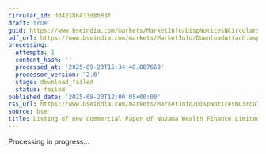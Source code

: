 ```yaml
---
circular_id: dd4218b433d8b83f
draft: true
guid: https://www.bseindia.com/markets/MarketInfo/DispNoticesNCirculars.aspx?Noticeid={A382EFB8-624D-4EF4-B2A2-2FE9DEE0ADA7}&noticeno=20250923-34&dt=09/23/2025&icount=34&totcount=78&flag=0
pdf_url: https://www.bseindia.com/markets/MarketInfo/DownloadAttach.aspx?id=20250923-34&attachedId=
processing:
  attempts: 1
  content_hash: ''
  processed_at: '2025-09-23T15:34:48.087669'
  processor_version: '2.0'
  stage: download_failed
  status: failed
published_date: '2025-09-23T12:00:05+00:00'
rss_url: https://www.bseindia.com/markets/MarketInfo/DispNoticesNCirculars.aspx?Noticeid={A382EFB8-624D-4EF4-B2A2-2FE9DEE0ADA7}&noticeno=20250923-34&dt=09/23/2025&icount=34&totcount=78&flag=0
source: bse
title: Listing of new Commercial Paper of Nuvama Wealth Finance Limited
---
```


Processing in progress...